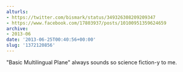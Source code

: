 ```yaml
---
alturls:
- https://twitter.com/bismark/status/349326308209209347
- https://www.facebook.com/17803937/posts/10100951359624659
archive:
- 2013-06
date: '2013-06-25T00:40:56+00:00'
slug: '1372120856'
---
```


"Basic Multilingual Plane" always sounds so science fiction-y to me.

